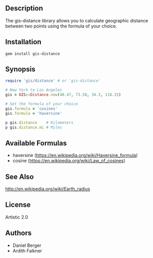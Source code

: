 ## Description
The gis-distance library allows you to calculate geographic distance between
two points using the formula of your choice.

## Installation
`gem install gis-distance`

## Synopsis
```ruby
require 'gis/distance' # or 'gis-distance'

# New York to Los Angeles
gis = GIS::Distance.new(40.47, 73.58, 34.3, 118.15)

# Set the formula of your choice
gis.formula = 'cosines'
gis.formula = 'haversine'

p gis.distance    # Kilometers
p gis.distance.mi # Miles 
```

## Available Formulas
* haversine (https://en.wikipedia.org/wiki/Haversine_formula)
* cosine (https://en.wikipedia.org/wiki/Law_of_cosines)

## See Also
http://en.wikipedia.org/wiki/Earth_radius

## License
Artistic 2.0

## Authors
* Daniel Berger
* Ardith Falkner
